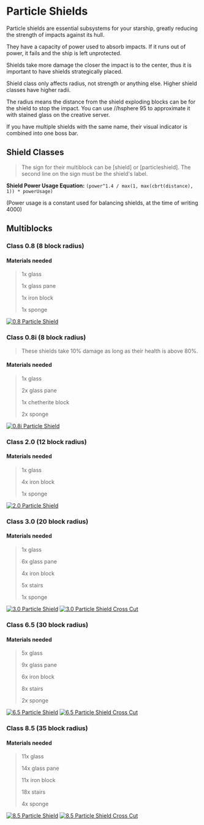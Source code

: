 # Particle Shields
Particle shields are essential subsystems for your starship,
greatly reducing the strength of impacts against its hull.

They have a capacity of power used to absorb impacts.
If it runs out of power, it fails and the ship is left unprotected.

Shields take more damage the closer the impact is to the center,
thus it is important to have shields strategically placed.

Shield class only affects radius, not strength or anything else. Higher shield classes have higher radii.

The radius means the distance from the shield exploding blocks can be for the shield to stop the impact.
You can use //hsphere 95 <radius> to approximate it with stained glass on the creative server.

If you have multiple shields with the same name,
their visual indicator is combined into one boss bar.

## Shield Classes

> The sign for their multiblock can be [shield] or [particleshield].
> The second line on the sign must be the shield's label.

**Shield Power Usage Equation:** `(power^1.4 / max(1, max(cbrt(distance), 1)) * powerUsage)`

(Power usage is a constant used for balancing shields, at the time of writing 4000)

## Multiblocks

### Class 0.8 (8 block radius)
#### Materials needed

> 1x glass
>
> 1x glass pane
>
> 1x iron block
>
> 1x sponge

<a href="https://imgur.com/UbeugLf"><img src="https://i.imgur.com/UbeugLf.png" title="0.8 Particle Shield" /></a>

### Class 0.8i (8 block radius)

> These shields take 10% damage as long as their health is above 80%.

#### Materials needed

> 1x glass
>
> 2x glass pane
>
> 1x chetherite block
>
> 2x sponge

<a href="https://imgur.com/9SbDH0V"><img src="https://i.imgur.com/9SbDH0V.png" title="0.8i Particle Shield" /></a>

### Class 2.0 (12 block radius)
#### Materials needed

> 1x glass
>
> 4x iron block
>
> 1x sponge

<a href="https://imgur.com/98dYXMy"><img src="https://i.imgur.com/98dYXMy.png" title="2.0 Particle Shield" /></a>

### Class 3.0 (20 block radius)
#### Materials needed

> 1x glass
>
> 6x glass pane
>
> 4x iron block
>
> 5x stairs
>
> 1x sponge

<a href="https://imgur.com/xGM8BpP"><img src="https://i.imgur.com/xGM8BpP.png" title="3.0 Particle Shield" /></a>
<a href="https://imgur.com/K55ljIe"><img src="https://i.imgur.com/K55ljIe.png" title="3.0 Particle Shield Cross Cut" /></a>

### Class 6.5 (30 block radius)
#### Materials needed

> 5x glass
>
> 9x glass pane
>
> 6x iron block
>
> 8x stairs
>
> 2x sponge

<a href="https://imgur.com/4i8V8bb"><img src="https://i.imgur.com/4i8V8bb.png" title="6.5 Particle Shield" /></a>
<a href="https://imgur.com/O2dTSeO"><img src="https://i.imgur.com/O2dTSeO.png" title="6.5 Particle Shield Cross Cut" /></a>

### Class 8.5 (35 block radius)
#### Materials needed

> 11x glass
>
> 14x glass pane
>
> 11x iron block
>
> 18x stairs
>
> 4x sponge


<a href="https://imgur.com/3zDcYA4"><img src="https://i.imgur.com/3zDcYA4.png" title="8.5 Particle Shield" /></a>
<a href="https://imgur.com/K1PSqk7"><img src="https://i.imgur.com/K1PSqk7.png" title="8.5 Particle Shield Cross Cut" /></a>
